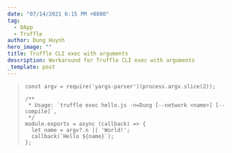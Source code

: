 ```yaml
---
date: "07/14/2021 6:15 PM +0800"
tag:
  - DApp
  - Truffle
author: Dung Huynh
hero_image: ""
title: Truffle CLI exec with arguments
description: Workaround for Truffle CLI exec with arguments
_template: post
---
```


>     const argv = require('yargs-parser')(process.argv.slice(2));
>
>     /**
>      * Usage: `truffle exec hello.js -n=Dung [--network <name>] [--compile]`,
>      */
>     module.exports = async (callback) => {
>       let name = argv?.n || 'World!';
>       callback(`Hello ${name}`);
>     };
